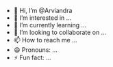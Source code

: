- 👋 Hi, I’m @Arviandra
- 👀 I’m interested in ...
- 🌱 I’m currently learning ...
- 💞️ I’m looking to collaborate on ...
- 📫 How to reach me ...
- 😄 Pronouns: ...
- ⚡ Fun fact: ...

<!---
Arviandra/Arviandra is a ✨ special ✨ repository because its `README.md` (this file) appears on your GitHub profile.
You can click the Preview link to take a look at your changes.
--->
